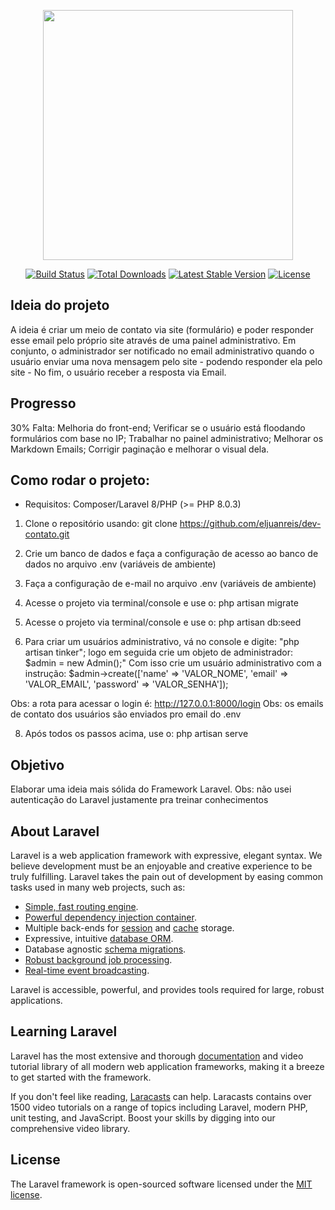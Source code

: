<p align="center"><a href="https://laravel.com" target="_blank"><img src="https://raw.githubusercontent.com/laravel/art/master/logo-lockup/5%20SVG/2%20CMYK/1%20Full%20Color/laravel-logolockup-cmyk-red.svg" width="400"></a></p>

<p align="center">
<a href="https://travis-ci.org/laravel/framework"><img src="https://travis-ci.org/laravel/framework.svg" alt="Build Status"></a>
<a href="https://packagist.org/packages/laravel/framework"><img src="https://img.shields.io/packagist/dt/laravel/framework" alt="Total Downloads"></a>
<a href="https://packagist.org/packages/laravel/framework"><img src="https://img.shields.io/packagist/v/laravel/framework" alt="Latest Stable Version"></a>
<a href="https://packagist.org/packages/laravel/framework"><img src="https://img.shields.io/packagist/l/laravel/framework" alt="License"></a>
</p>

## Ideia do projeto
A ideia é criar um meio de contato via site (formulário) e poder responder esse email pelo próprio site através de uma painel administrativo. Em conjunto, o administrador ser notificado no email administrativo quando o usuário enviar uma nova mensagem pelo site - podendo responder ela pelo site - No fim, o usuário receber a resposta via Email.


## Progresso
30%
Falta: Melhoria do front-end; Verificar se o usuário está floodando formulários com base no IP; Trabalhar no painel administrativo; Melhorar os Markdown Emails; Corrigir paginação e melhorar o visual dela.

## Como rodar o projeto:
- Requisitos: Composer/Laravel 8/PHP (>= PHP 8.0.3)
1. Clone o repositório usando: git clone https://github.com/eljuanreis/dev-contato.git

2. Crie um banco de dados e faça a configuração de acesso ao banco de dados no arquivo .env (variáveis de ambiente)

3. Faça a configuração de e-mail no arquivo .env (variáveis de ambiente)

5. Acesse o projeto via terminal/console e use o: php artisan migrate

6. Acesse o projeto via terminal/console e use o: php artisan db:seed

7. Para criar um usuários administrativo, vá no console e digite: "php artisan tinker"; logo em seguida crie um objeto de administrador: 
$admin = new Admin();"
Com isso crie um usuário administrativo com a instrução:
$admin->create(['name' => 'VALOR_NOME', 'email' => 'VALOR_EMAIL', 'password' => 'VALOR_SENHA']);

Obs: a rota para acessar o login é: http://127.0.0.1:8000/login
Obs: os emails de contato dos usuários são enviados pro email do .env

8. Após todos os passos acima, use o: php artisan serve

## Objetivo
Elaborar uma ideia mais sólida do Framework Laravel.
Obs: não usei autenticação do Laravel justamente pra treinar conhecimentos

## About Laravel

Laravel is a web application framework with expressive, elegant syntax. We believe development must be an enjoyable and creative experience to be truly fulfilling. Laravel takes the pain out of development by easing common tasks used in many web projects, such as:

- [Simple, fast routing engine](https://laravel.com/docs/routing).
- [Powerful dependency injection container](https://laravel.com/docs/container).
- Multiple back-ends for [session](https://laravel.com/docs/session) and [cache](https://laravel.com/docs/cache) storage.
- Expressive, intuitive [database ORM](https://laravel.com/docs/eloquent).
- Database agnostic [schema migrations](https://laravel.com/docs/migrations).
- [Robust background job processing](https://laravel.com/docs/queues).
- [Real-time event broadcasting](https://laravel.com/docs/broadcasting).

Laravel is accessible, powerful, and provides tools required for large, robust applications.

## Learning Laravel

Laravel has the most extensive and thorough [documentation](https://laravel.com/docs) and video tutorial library of all modern web application frameworks, making it a breeze to get started with the framework.

If you don't feel like reading, [Laracasts](https://laracasts.com) can help. Laracasts contains over 1500 video tutorials on a range of topics including Laravel, modern PHP, unit testing, and JavaScript. Boost your skills by digging into our comprehensive video library.

## License

The Laravel framework is open-sourced software licensed under the [MIT license](https://opensource.org/licenses/MIT).
